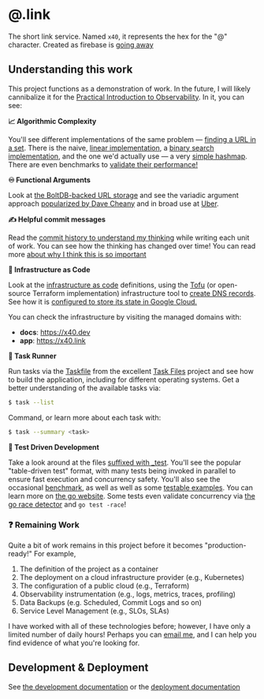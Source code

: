 # @.link

The short link service. Named `x40`, it represents the hex for the "@" character. Created as firebase is [going away]

[going away]: https://firebase.google.com/support/dynamic-links-faq

## Understanding this work

This project functions as a demonstration of work. In the future, I will likely cannibalize it for the
[Practical Introduction to Observability](h4n.link/pito). In it, you can see:

**📈 Algorithmic Complexity**

You'll see different implementations of the same problem —
[finding a URL in a set](https://github.com/andrewhowdencom/x40.link/tree/main/storage/memory). There is the
naive, [linear implementation](https://github.com/andrewhowdencom/x40.link/blob/main/storage/memory/linear_search.go),
a [binary search implementation](https://github.com/andrewhowdencom/x40.link/blob/main/storage/memory/binary_search.go),
and the one we'd
actually use — a very [simple hashmap](https://github.com/andrewhowdencom/x40.link/blob/main/storage/memory/hash_table.go).
There are even benchmarks to
[validate their performance!](https://github.com/andrewhowdencom/x40.link/blob/main/storage/storage_test.go#L87-L149)

**♾️ Functional Arguments**

Look at [the BoltDB-backed URL storage](https://github.com/andrewhowdencom/x40.link/blob/main/storage/boltdb/boltdb.go#L26)
and see the variadic argument approach [popularized by Dave Cheany](https://dave.cheney.net/2014/10/17/functional-options-for-friendly-apis)
and in broad use at [Uber](https://github.com/uber-go/guide/blob/master/style.md#functional-options).

**✍️ Helpful commit messages**

Read the [commit history to understand my thinking](https://github.com/andrewhowdencom/x40.link/commits/main/) while
writing each unit of work. You can see how the thinking has changed over time! You can read more
[about why I think this is so important](https://medium.com/@andrewhowdencom/anatomy-of-a-good-commit-message-acd9c4490437)

**🚆 Infrastructure as Code**

Look at the [infrastructure as code](https://github.com/andrewhowdencom/x40.link/tree/main/deploy/prod/tf) definitions,
using the [Tofu](https://opentofu.org/) (or open-source Terraform implementation) infrastructure tool to
[create DNS records](https://github.com/andrewhowdencom/x40.link/blob/main/deploy/prod/tf/dns.tf). See how it is
[configured to store its state in Google Cloud.](https://github.com/andrewhowdencom/x40.link/blob/main/deploy/prod/tf/state.tf)

You can check the infrastructure by visiting the managed domains with:

* **docs**: https://x40.dev
* **app**: https://x40.link

**🤖 Task Runner**

Run tasks via the [Taskfile](https://github.com/andrewhowdencom/x40.link/blob/main/Taskfile.yml) from the excellent
[Task Files](https://taskfile.dev/) project and see how to build the application, including for different
operating systems. Get a better understanding of the available tasks via:

```bash
$ task --list
```

Command, or learn more about each task with:

```bash
$ task --summary <task>
```

**🧪 Test Driven Development**

Take a look around at the files
[suffixed with _test](https://github.com/search?q=repo%3Aandrewhowdencom%2Fx40.link+path%3A_test.go&type=code). You'll
see the popular "table-driven test" format, with many tests being invoked in parallel to ensure fast execution and concurrency safety.
You'll also see the occasional
[benchmark](https://github.com/search?q=repo%3Aandrewhowdencom%2Fx40.link+path%3A_test.go+Benchmark&type=code), as well
as well as some
[testable examples](https://github.com/search?q=repo%3Aandrewhowdencom%2Fx40.link+path%3A_test.go+Example&type=code).
You can learn more on [the go website](https://go.dev/blog/examples). Some tests even validate concurrency via
[the go race detector](https://go.dev/blog/race-detector) and `go test -race`!

### ❓ Remaining Work

Quite a bit of work remains in this project before it becomes "production-ready!" For example,

1. The definition of the project as a container
2. The deployment on a cloud infrastructure provider (e.g., Kubernetes)
3. The configuration of a public cloud (e.g., Terraform)
4. Observability instrumentation (e.g., logs, metrics, traces, profiling)
5. Data Backups (e.g. Scheduled, Commit Logs and so on)
6. Service Level Management (e.g., SLOs, SLAs)

I have worked with all of these technologies before; however, I have only a limited number of daily hours! Perhaps
you can [email me](mailto:hello@andrewhowden.com), and I can help you find evidence of what you're looking for.


## Development & Deployment

See [the development documentation](DEVELOPMENT.md) or the [deployment documentation](DEPLOYMENT.md)